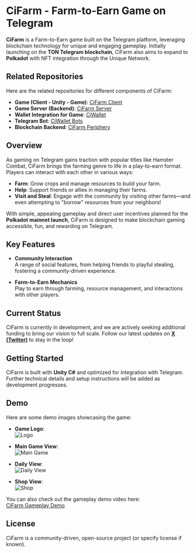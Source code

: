 # CiFarm - Farm-to-Earn Game on Telegram  

**CiFarm** is a Farm-to-Earn game built on the Telegram platform, leveraging blockchain technology for unique and engaging gameplay. Initially launching on the **TON Telegram blockchain**, CiFarm also aims to expand to **Polkadot** with NFT integration through the Unique Network.  

## Related Repositories  
Here are the related repositories for different components of CiFarm:  
- **Game (Client - Unity - Game)**: [CiFarm Client](https://github.com/starci-lab/cifarm-client)  
- **Game Server (Backend)**: [CiFarm Server](https://github.com/starci-lab/cifarm-server)  
- **Wallet Integration for Game**: [CiWallet](https://github.com/starci-lab/ciwallet)  
- **Telegram Bot**: [CiWallet Bots](https://github.com/starci-lab/ciwallet-bots)  
- **Blockchain Backend**: [CiFarm Periphery](https://github.com/starci-lab/cifarm-periphery)  

## Overview  
As gaming on Telegram gains traction with popular titles like Hamster Combat, CiFarm brings the farming genre to life in a play-to-earn format. Players can interact with each other in various ways:  

- **Farm**: Grow crops and manage resources to build your farm.  
- **Help**: Support friends or allies in managing their farms.  
- **Visit and Steal**: Engage with the community by visiting other farms—and even attempting to "borrow" resources from your neighbors!  

With simple, appealing gameplay and direct user incentives planned for the **Polkadot mainnet launch**, CiFarm is designed to make blockchain gaming accessible, fun, and rewarding on Telegram.  

## Key Features  

- **Community Interaction**  
  A range of social features, from helping friends to playful stealing, fostering a community-driven experience.  

- **Farm-to-Earn Mechanics**  
  Play to earn through farming, resource management, and interactions with other players.  

## Current Status  
CiFarm is currently in development, and we are actively seeking additional funding to bring our vision to full scale. Follow our latest updates on **[X (Twitter)](https://twitter.com)** to stay in the loop!  

## Getting Started  
CiFarm is built with **Unity C#** and optimized for integration with Telegram. Further technical details and setup instructions will be added as development progresses.  

## Demo

Here are some demo images showcasing the game:

- **Game Logo**:  
  ![Logo](https://github.com/starci-lab/cifarm-client/blob/main/DemoPic/demo.png)

- **Main Game View**:  
  ![Main Game](https://github.com/starci-lab/cifarm-client/blob/main/DemoPic/maingame.png)

- **Daily View**:  
  ![Daily View](https://github.com/starci-lab/cifarm-client/blob/main/DemoPic/daily.png)

- **Shop View**:  
  ![Shop](https://github.com/starci-lab/cifarm-client/blob/main/DemoPic/shop.png)

You can also check out the gameplay demo video here:  
[CiFarm Gameplay Demo](https://www.youtube.com/watch?v=BwKS-6MYHVY&t=2s)

## License  
CiFarm is a community-driven, open-source project (or specify license if known).
